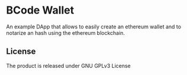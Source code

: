 # BCode Wallet
An example DApp that allows to easily create an ethereum wallet and to notarize an hash using the ethereum blockchain.

## License

The product is released under GNU GPLv3 License

